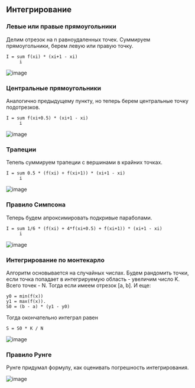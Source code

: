 ## Интегрирование

### Левые или правые прямоугольники

Делим отрезок на n равноудаленных точек. Суммируем прямоугольники, берем левую или правую точку.

```
I = sum f(xi) * (xi+1 - xi)
     i
```

![image](https://user-images.githubusercontent.com/25401699/144395312-9849b2eb-e4be-4bce-80ae-5d1e4c9d44e5.png)

### Центральные прямоугольники

Аналогично предыдущему пункту, но теперь берем центральные точку подотрезков.

```
I = sum f(xi+0.5) * (xi+1 - xi)
     i
```

![image](https://user-images.githubusercontent.com/25401699/144395581-046636b4-9d7f-4850-9bc1-c4f48d0c7042.png)

### Трапеции

Тепепь суммируем трапеции с вершинами в крайних точках.

```
I = sum 0.5 * (f(xi) + f(xi+1)) * (xi+1 - xi)
     i
```

![image](https://user-images.githubusercontent.com/25401699/144395755-0ffe1c97-a600-4623-ad56-ea329202108a.png)

### Правило Симпсона

Теперь будем апроксимировать подкривые параболами.

```
I = sum 1/6 * (f(xi) + 4*f(xi+0.5) + f(xi+1)) * (xi+1 - xi)
     i
```

![image](https://user-images.githubusercontent.com/25401699/144398601-fc3b1255-b6e8-489b-a306-db6431f15ed2.png)

### Интегрирование по монтекарло

Алгоритм основывается на случайных числах.
Будем рандомить точки, если точка попадает в интегрируемую область - увеличим число K. Всего точек - N.
Тогда если имеем отрезок [a, b].
И еще:
```
y0 = min(f(x))
y1 = max(f(x)).
S0 = (b - a) * (y1 - y0)
```
Тогда окончательно интеграл равен 
```
S = S0 * K / N
```

![image](https://user-images.githubusercontent.com/25401699/144396801-0e8629a3-4259-4da8-8307-e66e53b0cb1e.png)

### Правило Рунге

Рунге придумал формулу, как оценивать погрешность интегрирования.

![image](https://user-images.githubusercontent.com/25401699/144397248-ec531889-1068-45b2-8a50-bf6de123500c.png)
